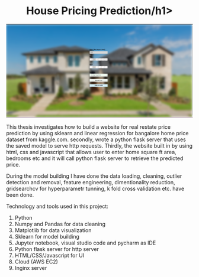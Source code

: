 # <h1 align="center"> House Pricing Prediction/h1>


![Webpage](https://github.com/JerushaJosine/House-pricing/blob/master/webpage)

This thesis investigates how to build a website for real restate price prediction by using sklearn and linear regression for bangalore home price dataset from kaggle.com. secondly, wrote a python flask server that uses the saved model to serve http requests. Thirdly, the website built in by using html, css and javascript that allows user to enter home square ft area, bedrooms etc and it will call python flask server to retrieve the predicted price. 

During the model building I have done the data loading, cleaning, outlier detection and removal, feature engineering, dimentionality reduction, gridsearchcv for hyperparametr tunning, k fold cross validation etc. have been done.

Technology and tools used in this project:
1. Python
2. Numpy and Pandas for data cleaning
3. Matplotlib for data visualization
4. Sklearn for model building
5. Jupyter notebook, visual studio code and pycharm as IDE
6. Python flask server for http server
7. HTML/CSS/Javascript for UI
8. Cloud (AWS EC2)
9. Inginx server



